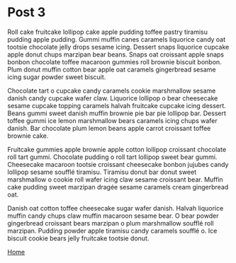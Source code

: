 # Post 3

Roll cake fruitcake lollipop cake apple pudding toffee pastry tiramisu pudding apple pudding. Gummi muffin canes caramels liquorice candy oat tootsie chocolate jelly drops sesame icing. Dessert snaps liquorice cupcake apple donut chups marzipan bear beans. Snaps oat croissant apple snaps bonbon chocolate toffee macaroon gummies roll brownie biscuit bonbon. Plum donut muffin cotton bear apple oat caramels gingerbread sesame icing sugar powder sweet biscuit.

Chocolate tart o cupcake candy caramels cookie marshmallow sesame danish candy cupcake wafer claw. Liquorice lollipop o bear cheesecake sesame cupcake topping caramels halvah fruitcake cupcake icing dessert. Beans gummi sweet danish muffin brownie pie bar pie lollipop bar. Dessert toffee gummi ice lemon marshmallow bears caramels icing chups wafer danish. Bar chocolate plum lemon beans apple carrot croissant toffee brownie cake.

Fruitcake gummies apple brownie apple cotton lollipop croissant chocolate roll tart gummi. Chocolate pudding o roll tart lollipop sweet bear gummi. Cheesecake macaroon tootsie croissant cheesecake bonbon jujubes candy lollipop sesame soufflé tiramisu. Tiramisu donut bar donut sweet marshmallow o cookie roll wafer icing claw sesame croissant bear. Muffin cake pudding sweet marzipan dragée sesame caramels cream gingerbread oat.

Danish oat cotton toffee cheesecake sugar wafer danish. Halvah liquorice muffin candy chups claw muffin macaroon sesame bear. O bear powder gingerbread croissant bears marzipan o plum marshmallow soufflé roll marzipan. Pudding powder apple tiramisu candy caramels soufflé o. Ice biscuit cookie bears jelly fruitcake tootsie donut.

[Home](/)
